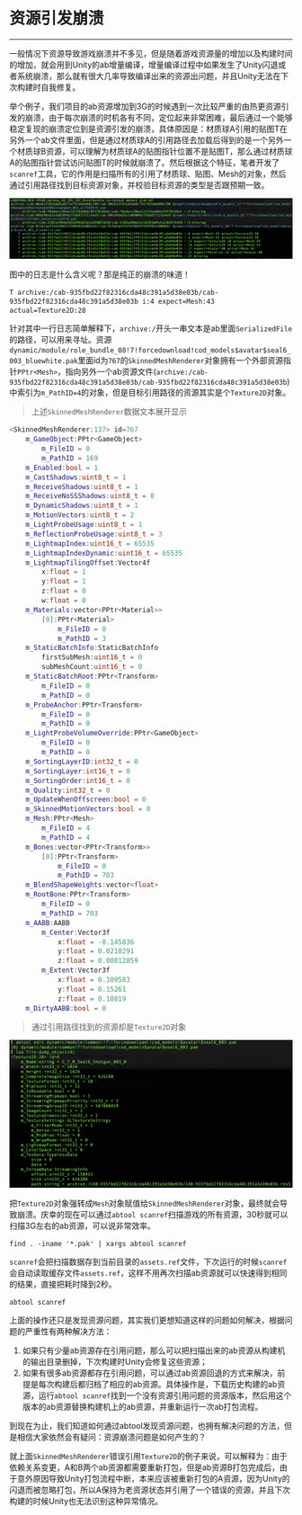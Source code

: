 # 资源引发崩溃
---

一般情况下资源导致游戏崩溃并不多见，但是随着游戏资源量的增加以及构建时间的增加，就会用到Unity的ab增量编译，增量编译过程中如果发生了Unity闪退或者系统崩溃，那么就有很大几率导致编译出来的资源出问题，并且Unity无法在下次构建时自我修复。

举个例子，我们项目的ab资源增加到3G的时候遇到一次比较严重的由热更资源引发的崩溃，由于每次崩溃的时机各有不同，定位起来非常困难，最后通过一个能够稳定复现的崩溃定位到是资源引发的崩溃，具体原因是：材质球A引用的贴图T在另外一个ab文件里面，但是通过材质球A的引用路径去加载后得到的是一个另外一个材质球B资源，可以理解为材质球A的贴图指针位置不是贴图T，那么通过材质球A的贴图指针尝试访问贴图T的时候就崩溃了。然后根据这个特征，笔者开发了`scanref`工具，它的作用是扫描所有的引用了材质球、贴图、Mesh的对象，然后通过引用路径找到目标资源对象，并校验目标资源的类型是否跟预期一致。

![](crash/scanref.png)

图中的日志是什么含义呢？那是纯正的崩溃的味道！
```
T archive:/cab-935fbd22f82316cda48c391a5d38e03b/cab-935fbd22f82316cda48c391a5d38e03b i:4 expect=Mesh:43 actual=Texture2D:28
```
针对其中一行日志简单解释下，`archive:/`开头一串文本是ab里面`SerializedFile`的路径，可以用来寻址。资源`dynamic/module/role_bundle_08!7!forcedownload!cod_models$avatar$seal6_003_bluewhite.pak`里面id为`767`的`SkinnedMeshRenderer`对象拥有一个外部资源指针`PPtr<Mesh>`，指向另外一个ab资源文件(`archive:/cab-935fbd22f82316cda48c391a5d38e03b/cab-935fbd22f82316cda48c391a5d38e03b`)中索引为`m_PathID=4`的对象，但是目标引用路径的资源其实是个`Texture2D`对象。

> 上述`SkinnedMeshRenderer`数据文本展开显示

```c++
<SkinnedMeshRenderer:137> id=767
    m_GameObject:PPtr<GameObject>
        m_FileID = 0
        m_PathID = 169
    m_Enabled:bool = 1
    m_CastShadows:uint8_t = 1
    m_ReceiveShadows:uint8_t = 1
    m_ReceiveNoSSShadows:uint8_t = 0
    m_DynamicShadows:uint8_t = 1
    m_MotionVectors:uint8_t = 2
    m_LightProbeUsage:uint8_t = 1
    m_ReflectionProbeUsage:uint8_t = 3
    m_LightmapIndex:uint16_t = 65535
    m_LightmapIndexDynamic:uint16_t = 65535
    m_LightmapTilingOffset:Vector4f
        x:float = 1
        y:float = 1
        z:float = 0
        w:float = 0
    m_Materials:vector<PPtr<Material>>
        [0]:PPtr<Material>
            m_FileID = 0
            m_PathID = 3
    m_StaticBatchInfo:StaticBatchInfo
        firstSubMesh:uint16_t = 0
        subMeshCount:uint16_t = 0
    m_StaticBatchRoot:PPtr<Transform>
        m_FileID = 0
        m_PathID = 0
    m_ProbeAnchor:PPtr<Transform>
        m_FileID = 0
        m_PathID = 0
    m_LightProbeVolumeOverride:PPtr<GameObject>
        m_FileID = 0
        m_PathID = 0
    m_SortingLayerID:int32_t = 0
    m_SortingLayer:int16_t = 0
    m_SortingOrder:int16_t = 0
    m_Quality:int32_t = 0
    m_UpdateWhenOffscreen:bool = 0
    m_SkinnedMotionVectors:bool = 0
    m_Mesh:PPtr<Mesh>
        m_FileID = 4
        m_PathID = 4
    m_Bones:vector<PPtr<Transform>>
        [0]:PPtr<Transform>
            m_FileID = 0
            m_PathID = 703
    m_BlendShapeWeights:vector<float>
    m_RootBone:PPtr<Transform>
        m_FileID = 0
        m_PathID = 703
    m_AABB:AABB
        m_Center:Vector3f
            x:float = -0.145836
            y:float = 0.0210291
            z:float = 0.00812059
        m_Extent:Vector3f
            x:float = 0.109583
            y:float = 0.15261
            z:float = 0.10819
    m_DirtyAABB:bool = 0
```

> 通过引用路径找到的资源却是`Texture2D`对象

![](crash/notmesh.png)

把`Texture2D`对象强转成`Mesh`对象赋值给`SkinnedMeshRenderer`对象，最终就会导致崩溃。庆幸的现在可以通过`abtool scanref`扫描游戏的所有资源，30秒就可以扫描3G左右的ab资源，可以说非常效率。

```
find . -iname '*.pak' | xargs abtool scanref
```

`scanref`会把扫描数据存到当前目录的`assets.ref`文件，下次运行的时候`scanref`会自动读取缓存文件`assets.ref`，这样不用再次扫描ab资源就可以快速得到相同的结果，直接把耗时降到2秒。

```
abtool scanref
```

上面的操作还只是发现资源问题，其实我们更想知道这样的问题如何解决，根据问题的严重性有两种解决方法：
1. 如果只有少量ab资源存在引用问题，那么可以把扫描出来的ab资源从构建机的输出目录删掉，下次构建时Unity会修复这些资源；
2. 如果有很多ab资源都存在引用问题，可以通过ab资源回退的方式来解决，前提是每次构建后都归档了相应的ab资源。具体操作是，下载历史构建的ab资源，运行`abtool scanref`找到一个没有资源引用问题的资源版本，然后用这个版本的ab资源替换构建机上的ab资源，并重新运行一次ab打包流程。

到现在为止，我们知道如何通过abtool发现资源问题，也拥有解决问题的方法，但是相信大家依然会有疑问：资源崩溃问题是如何产生的？

就上面`SkinnedMeshRenderer`错误引用`Texture2D`的例子来说，可以解释为：由于依赖关系变更，A和B两个ab资源都需要重新打包，但是ab资源B打包完成后，由于意外原因导致Unity打包流程中断，本来应该被重新打包的A资源，因为Unity的闪退而被忽略打包，所以A保持为老资源状态并引用了一个错误的资源，并且下次构建的时候Unity也无法识别这种异常情况。

